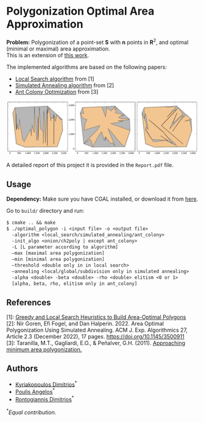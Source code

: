 # Polygonization Optimal Area Approximation

**Problem:** Polygonization of a point-set **S** with **n** points in $\mathbf{R}^2$, and optimal (minimal or maximal) area approximation.  
This is an extension of [this work](https://github.com/rondojim/Point-Set-Polygonization).

The implemented algorithms are based on the following papers:  
- [Local Search algorithm](https://en.wikipedia.org/wiki/Local_search_(optimization)) from [1]
- [Simulated Annealing algorithm](https://en.wikipedia.org/wiki/Simulated_annealing) from [2]
- [Ant Colony Optimization](https://en.wikipedia.org/wiki/Ant_colony_optimization_algorithms) from [3]

![](optimal-polygonizations.png)

A detailed report of this project it is provided in the `Report.pdf` file.

## Usage
**Dependency:** Make sure you have CGAL installed, or download it from [here](https://www.cgal.org/download.html).  

Go to `build/` directory and run:

```
$ cmake .. && make
$ ./optimal_polygon -i <input file> -o <output file> 
  -algorithm <local_search/simulated_annealing/ant_colony> 
  -init_algo <onion/ch2poly | except ant_colony>
  -L [L parameter according to algorithm]  
  –max [maximal area polygonization]  
  –min [minimal area polygonization]  
  –threshold <double only in in local search>  
  –annealing <local/global/subdivision only in simulated annealing>
  -alpha <double> -beta <double> -rho <double> elitism <0 or 1> 
  [alpha, beta, rho, elitism only in ant_colony]
```

## References

[1]: [Greedy and Local Search Heuristics to Build Area-Optimal Polygons](https://arxiv.org/abs/2106.14728)   
[2]: Nir Goren, Efi Fogel, and Dan Halperin. 2022. Area Optimal Polygonization Using Simulated Annealing. ACM J. Exp. Algorithmics 27, Article 2.3 (December 2022), 17 pages. https://doi.org/10.1145/3500911  
[3]: Taranilla, M.T., Gagliardi, E.O., & Peñalver, G.H. (2011). [Approaching minimum area polygonization.](https://oa.upm.es/19287/1/INVE_MEM_2011_121744.pdf)


## Authors
* [Kyriakopoulos Dimitrios](https://github.com/dimitrskpl)<sup>*</sup>
* [Poulis Angelos](https://github.com/angelosps)<sup>*</sup>  
* [Rontogiannis Dimitrios](https://github.com/rondojim)<sup>*</sup>


<sup>*</sup>_Equal contribution._

